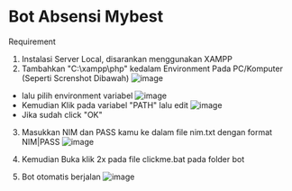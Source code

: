 # Bot Absensi Mybest

Requirement
1. Instalasi Server Local, disarankan menggunakan XAMPP
2. Tambahkan "C:\xampp\php" kedalam Environment Pada PC/Komputer (Seperti Screnshot Dibawah)
  ![image](https://user-images.githubusercontent.com/28753336/169681665-ffa96dfa-8c7c-4d5a-ac12-dc327f49a596.png)
  * lalu pilih environment variabel
  ![image](https://user-images.githubusercontent.com/28753336/169681691-ab1acbb7-d7b2-4cf2-8533-baec87a85968.png)
  * Kemudian Klik pada variabel "PATH" lalu edit
  ![image](https://user-images.githubusercontent.com/28753336/169681719-2f71c116-1f5c-41ee-9ea6-3e750b21eb1c.png)
  * Jika sudah click "OK"
3. Masukkan NIM dan PASS kamu ke dalam file nim.txt dengan format NIM|PASS
  ![image](https://user-images.githubusercontent.com/28753336/169681785-0781448c-1fdb-4154-b17f-b7da18df4885.png)

5. Kemudian Buka klik 2x pada file clickme.bat pada folder bot
6. Bot otomatis berjalan
  ![image](https://user-images.githubusercontent.com/28753336/169693855-816d3e14-d3c1-4bb1-9918-b25d1518f6b0.png)
